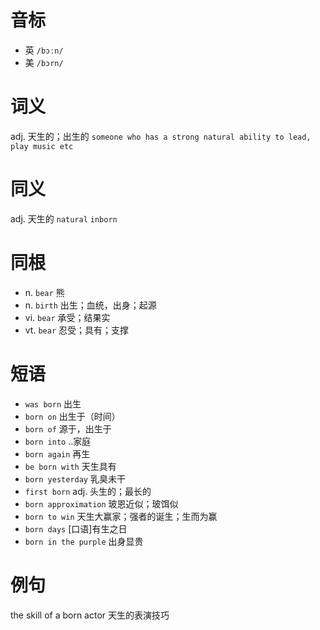 # 音标

- 英 `/bɔːn/`
- 美 `/bɔrn/`

# 词义

adj. 天生的；出生的
`someone who has a strong natural ability to lead, play music etc`

# 同义

adj. 天生的
`natural` `inborn`

# 同根

- n. `bear` 熊
- n. `birth` 出生；血统，出身；起源
- vi. `bear` 承受；结果实
- vt. `bear` 忍受；具有；支撑

# 短语

- `was born` 出生
- `born on` 出生于（时间）
- `born of` 源于，出生于
- `born into` ..家庭
- `born again` 再生
- `be born with` 天生具有
- `born yesterday` 乳臭未干
- `first born` adj. 头生的；最长的
- `born approximation` 玻恩近似；玻饵似
- `born to win` 天生大赢家；强者的诞生；生而为赢
- `born days` [口语]有生之日
- `born in the purple` 出身显贵

# 例句

the skill of a born actor
天生的表演技巧


